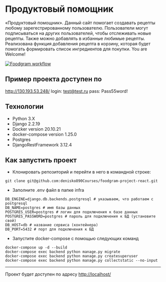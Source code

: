 # Продуктовый помощник

«Продуктовый помощник». Данный сайт помогает создавать рецепты любому зарегестрированному пользователю. Пользователи могут подписываться на других пользователей, чтобы отслеживать новые рецепты. Также можно добавлять в избанные любимые рецепты. Реализована функция добавления рецепта в корзину, которая будет помогать формировать список ингредиентов для покупки.
You are Welcome!

[![Foodgram workflow](https://github.com/denisko890Courses/foodgram-project-react/actions/workflows/foodgram_workflows.yaml/badge.svg)](https://github.com/denisko890Courses/foodgram-project-react/actions/workflows/foodgram_workflows.yaml)

## Пример проекта доступен по
http://130.193.53.248/
login: test@test.ru
pass: Pass55word!

## <a name="tech">Технологии</a>

- Python 3.X
- Django 2.2.19
- Docker version 20.10.21
- docker-compose version 1.25.0
- Postgres
- DjangoRestFramework 3.12.4

## <a name="install">Как запустить проект</a>

* Клонировать репозиторий и перейти в него в командной строке:
```
git clone git@github.com:denisko890Courses/foodgram-project-react.git
```
* Заполните .env файл в папке infra
```
DB_ENGINE=django.db.backends.postgresql # указываем, что работаем с postgresql
DB_NAME=postgres # имя базы данных
POSTGRES_USER=postgres # логин для подключения к базе данных
POSTGRES_PASSWORD=postgres # пароль для подключения к БД (установите свой)
DB_HOST=db # название сервиса (контейнера)
DB_PORT=5432 # порт для подключения к БД
```

* Запустите docker-compose с помощью следующих команд
```
docker-compose up -d --build
docker-compose exec backend python manage.py migrate
docker-compose exec backend python manage.py createsuperuser
docker-compose exec backend python manage.py collectstatic --no-input
```
---
Проект будет доступен по адресу <http://localhost/>

